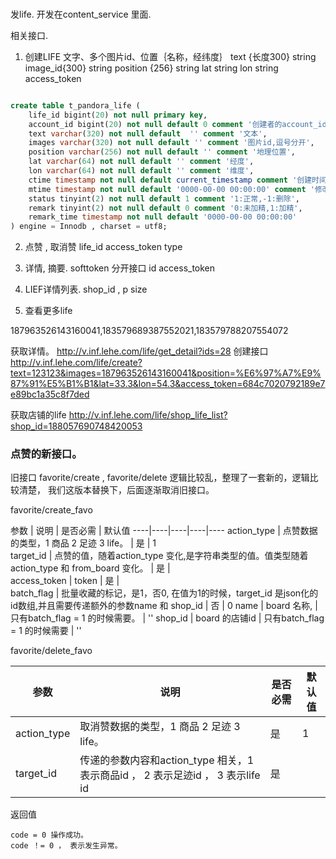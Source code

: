 ###

发life.
开发在content_service 里面.

相关接口.
1. 创建LIFE 
   文字、多个图片id、位置｛名称，经纬度｝
   text {长度300} string
   image_id{300} string
   position {256}  string
   lat  string
   lon  string
   access_token 
```sql

create table t_pandora_life (
    life_id bigint(20) not null primary key,
    account_id bigint(20) not null default 0 comment '创建者的account_id',
    text varchar(320) not null default  '' comment '文本',
    images varchar(320) not null default '' comment '图片id,逗号分开',
    position varchar(256) not null default '' comment '地理位置',
    lat varchar(64) not null default '' comment '经度',
    lon varchar(64) not null default '' comment '维度',
    ctime timestamp not null default current_timestamp comment '创建时间', 
    mtime timestamp not null default '0000-00-00 00:00:00' comment '修改时间',
    status tinyint(2) not null default 1 comment '1:正常,-1:删除',
    remark tinyint(2) not null default 0 comment '0:未加精,1:加精',
    remark_time timestamp not null default '0000-00-00 00:00:00'
) engine = Innodb , charset = utf8;


```

2. 点赞 , 取消赞
    life_id
    access_token
    type

3. 详情, 摘要. softtoken 分开接口
    id
    access_token 

4. LIEF详情列表.
    shop_id ,
    p
    size

5. 查看更多life


187963526143160041,183579689387552021,183579788207554072

获取详情。
http://v.inf.lehe.com/life/get_detail?ids=28
创建接口
http://v.inf.lehe.com/life/create?text=123123&images=187963526143160041&position=%E6%97%A7%E9%87%91%E5%B1%B1&lat=33.3&lon=54.3&access_token=684c7020792189e7e89bc1a35c8f7ded

获取店铺的life
http://v.inf.lehe.com/life/shop_life_list?shop_id=188057690748420053

### 点赞的新接口。
旧接口 favorite/create , favorite/delete 逻辑比较乱，整理了一套新的，逻辑比较清楚，
我们这版本替换下，后面逐渐取消旧接口。

favorite/create_favo

参数 |  说明 | 是否必需  | 默认值 
----|----|----|----|----
action_type | 点赞数据的类型，1 商品 2 足迹 3 life。 | 是 | 1  
target_id | 点赞的值，随着action_type 变化,是字符串类型的值。值类型随着 action_type 和 from_board 变化。  | 是    |     
access_token | token | 是 |   
batch_flag  | 批量收藏的标记，是1，否0, 在值为1的时候，target_id 是json化的id数组,并且需要传递额外的参数name 和 shop_id |  否 |  0
name | board 名称,  |  只有batch_flag = 1 的时候需要。 |  '' 
shop_id |  board 的店铺id |   只有batch_flag = 1 的时候需要 | ''  

favorite/delete_favo

参数 |  说明 | 是否必需  | 默认值 
----|----|----|----
action_type | 取消赞数据的类型，1 商品 2 足迹 3 life。 | 是 | 1  
target_id  |  传递的参数内容和action_type 相关，1 表示商品id ， 2 表示足迹id ， 3 表示life id |  是 | 

返回值
```
code = 0 操作成功。
code ！= 0 ， 表示发生异常。
```
